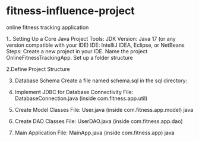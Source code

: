 # fitness-influence-project
 online fitness tracking application 

 1.. Setting Up a Core Java Project
Tools:
JDK Version: Java 17 (or any version compatible with your IDE)
IDE: IntelliJ IDEA, Eclipse, or NetBeans
Steps:
Create a new project in your IDE.
Name the project OnlineFitnessTrackingApp.
Set up a folder structure

2.Define Project Structure


3. Database Schema
Create a file named schema.sql in the sql directory:

4. Implement JDBC for Database Connectivity
File: DatabaseConnection.java (inside com.fitness.app.util)

5. Create Model Classes
File: User.java (inside com.fitness.app.model)
java


6. Create DAO Classes
File: UserDAO.java (inside com.fitness.app.dao)

7. Main Application
File: MainApp.java (inside com.fitness.app)
java


